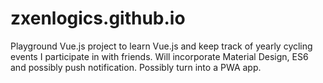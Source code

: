 # zxenlogics.github.io

Playground Vue.js project to learn Vue.js and keep track of yearly cycling events I participate in with friends. Will incorporate Material Design, ES6 and possibly push notification. Possibly turn into a PWA app.
